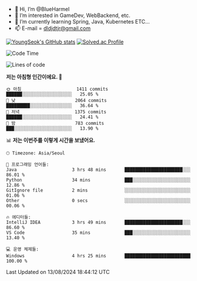 - 👋 Hi, I’m @BlueHarmel
- 👀 I’m interested in GameDev, WebBackend, etc.
- 🌱 I’m currently learning Spring, Java, Kubernetes ETC...
- 📫 E-mail = dldjdtjr@gmail.com

[![YoungSeok's GitHub stats](https://github-readme-stats.vercel.app/api?username=BlueHarmel&show_icons=true&theme=transparent)](https://github.com/anuraghazra/github-readme-stats)
[![Solved.ac Profile](http://mazassumnida.wtf/api/v2/generate_badge?boj=dldjdtjr)](https://solved.ac/dldjdtjr/)

<!--START_SECTION:waka-->
![Code Time](http://img.shields.io/badge/Code%20Time-658%20hrs%2058%20mins-blue)

![Lines of code](https://img.shields.io/badge/%EC%A0%80%EB%8A%94%20%EC%97%AC%ED%83%9C%EA%B9%8C%EC%A7%80%20-46.4%20million%20%EC%A4%84%EC%9D%98%20%EC%BD%94%EB%93%9C%EB%A5%BC%20%EC%9E%91%EC%84%B1%ED%96%88%EC%96%B4%EC%9A%94.-blue)

**저는 아침형 인간이에요. 🐤** 

```text
🌞 아침                     1411 commits        ██████░░░░░░░░░░░░░░░░░░░   25.05 % 
🌆 낮　                     2064 commits        █████████░░░░░░░░░░░░░░░░   36.64 % 
🌃 저녁                     1375 commits        ██████░░░░░░░░░░░░░░░░░░░   24.41 % 
🌙 밤　                     783 commits         ███░░░░░░░░░░░░░░░░░░░░░░   13.90 % 
```


📊 **저는 이번주를 이렇게 시간을 보냈어요.** 

```text
🕑︎ Timezone: Asia/Seoul

💬 프로그래밍 언어들: 
Java                     3 hrs 48 mins       ██████████████████████░░░   86.01 % 
Python                   34 mins             ███░░░░░░░░░░░░░░░░░░░░░░   12.86 % 
GitIgnore file           2 mins              ░░░░░░░░░░░░░░░░░░░░░░░░░   01.06 % 
Other                    0 secs              ░░░░░░░░░░░░░░░░░░░░░░░░░   00.06 % 

🔥 에디터들: 
IntelliJ IDEA            3 hrs 49 mins       ██████████████████████░░░   86.60 % 
VS Code                  35 mins             ███░░░░░░░░░░░░░░░░░░░░░░   13.40 % 

💻 운영 체제들: 
Windows                  4 hrs 25 mins       █████████████████████████   100.00 % 
```


 Last Updated on 13/08/2024 18:44:12 UTC
<!--END_SECTION:waka-->
<!---
BlueHarmel/BlueHarmel is a ✨ special ✨ repository because its `README.md` (this file) appears on your GitHub profile.
You can click the Preview link to take a look at your changes.
--->

